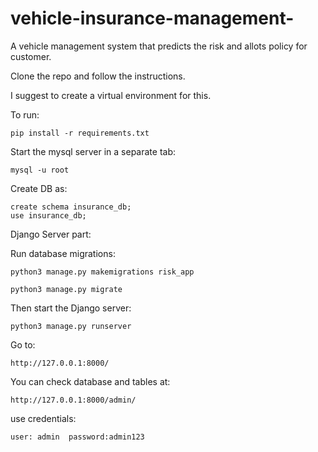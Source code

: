 # vehicle-insurance-management-
A vehicle management system that predicts the risk and allots policy for customer.

Clone the repo and follow the instructions.

I suggest to create a virtual environment for this.

To run:
```
pip install -r requirements.txt
```

Start the mysql server in a separate tab:
```
mysql -u root
```

Create DB as:
```
create schema insurance_db;
use insurance_db;
```


Django Server part:

Run database migrations:
```
python3 manage.py makemigrations risk_app

python3 manage.py migrate  
```

Then start the Django server:
```
python3 manage.py runserver
```

Go to:
 ```
 http://127.0.0.1:8000/
 ``` 

 You can check database and tables at:
 ```
 http://127.0.0.1:8000/admin/
 ```
 use credentials:
 ```
 user: admin  password:admin123
 ``` 



